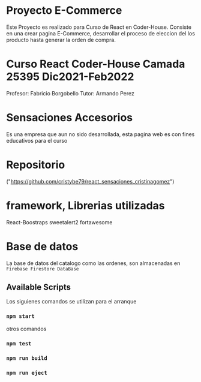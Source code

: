 # Proyecto E-Commerce

Este Proyecto es realizado para Curso de React en Coder-House.
Consiste en una crear pagina E-Commerce, desarrollar el proceso de eleccion del los producto hasta generar la orden de compra.

# Curso React Coder-House Camada 25395 Dic2021-Feb2022
Profesor: Fabricio Borgobello
Tutor: Armando Perez

# Sensaciones Accesorios
Es una empresa que aun no sido desarrollada, esta pagina web es con fines educativos para el curso

# Repositorio
("https://github.com/cristybe79/react_sensaciones_cristinagomez")

# framework, Librerias utilizadas
React-Boostraps
sweetalert2
fortawesome

# Base de datos
La base de datos del catalogo como las ordenes, son almacenadas en `Firebase Firestore DataBase`

## Available Scripts

Los siguienes comandos se utilizan para el arranque

### `npm start`

otros comandos
### `npm test`
### `npm run build`
### `npm run eject`


